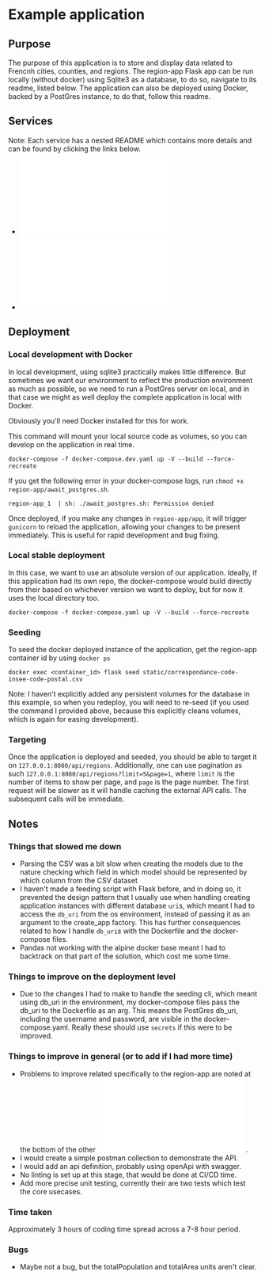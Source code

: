# Example application
## Purpose
The purpose of this application is to store and display data related to Frencnh cities, counties, and regions.
The region-app Flask app can be run locally (without docker) using Sqlite3 as a database, to do so, navigate to its readme, listed below. The application can also be deployed using Docker, backed by a PostGres instance, to do that, follow this readme.

## Services
Note: Each service has a nested README which contains more details and can be found by clicking the links below.
- ![Region-App](region-app/README.md)
- ![PostGres](postgres/README.md)

## Deployment
### Local development with Docker
In local development, using sqlite3 practically makes little difference. But sometimes we want our environment to reflect the production environment as much as possible, so we need to run a PostGres server on local, and in that case we might as well deploy the complete application in local with Docker.

Obviously you'll need Docker installed for this for work.

This command will mount your local source code as volumes, so you can develop on the application in real time.
```
docker-compose -f docker-compose.dev.yaml up -V --build --force-recreate
```
If you get the following error in your docker-compose logs, run `chmod +x region-app/await_postgres.sh`.
```
region-app_1  | sh: ./await_postgres.sh: Permission denied
```
Once deployed, if you make any changes in `region-app/app`, it will trigger `gunicorn` to reload the application, allowing your changes to be present immediately. This is useful for rapid development and bug fixing.

### Local stable deployment
In this case, we want to use an absolute version of our application. Ideally, if this application had its own repo, the docker-compose would build directly from their based on whichever version we want to deploy, but for now it uses the local directory too.
```
docker-compose -f docker-compose.yaml up -V --build --force-recreate
```

### Seeding
To seed the docker deployed instance of the application, get the region-app container id by using `docker ps`
```
docker exec <container_id> flask seed static/correspondance-code-insee-code-postal.csv
```
Note: I haven't explicitly added any persistent volumes for the database in this example, so when you redeploy, you will need to re-seed (if you used the command I provided above, because this explicitly cleans volumes, which is again for easing development).

### Targeting
Once the application is deployed and seeded, you should be able to target it on `127.0.0.1:8080/api/regions`. Additionally, one can use pagination as such `127.0.0.1:8080/api/regions?limit=5&page=1`, where `limit` is the number of items to show per page, and `page` is the page number. The first request will be slower as it will handle caching the external API calls. The subsequent calls will be immediate.

## Notes
### Things that slowed me down
- Parsing the CSV was a bit slow when creating the models due to the nature checking which field in which model should be represented by which column from the CSV dataset
- I haven't made a feeding script with Flask before, and in doing so, it prevented the design pattern that I usually use when handling creating application instances with different database `uri`s, which meant I had to access the `db_uri` from the os environment, instead of passing it as an argument to the create_app factory. This has further consequences related to how I handle `db_uri`s with the Dockerfile and the docker-compose files.
- Pandas not working with the alpine docker base meant I had to backtrack on that part of the solution, which cost me some time.

### Things to improve on the deployment level
- Due to the changes I had to make to handle the seeding cli, which meant using db_uri in the environment, my docker-compose files pass the db_uri to the Dockerfile as an arg. This means the PostGres db_uri, including the username and password, are visible in the docker-compose.yaml. Really these should use `secrets` if this were to be improved.

### Things to improve in general (or to add if I had more time)
- Problems to improve related specifically to the region-app are noted at the bottom of the other ![readme](region-app/README.md).
- I would create a simple postman collection to demonstrate the API.
- I would add an api definition, probably using openApi with swagger.
- No linting is set up at this stage, that would be done at CI/CD time.
- Add more precise unit testing, currently their are two tests which test the core usecases.

### Time taken
Approximately 3 hours of coding time spread across a 7-8 hour period.

### Bugs
- Maybe not a bug, but the totalPopulation and totalArea units aren't clear.

